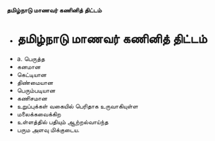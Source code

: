 **தமிழ்நாடு மாணவர் கணினித் திட்டம்**
- # தமிழ்நாடு மாணவர் கணினித் திட்டம்
- a. பெருத்த
- கனமான
- கெட்டியான
- திண்மையான
- பெரும்படியான
- கணிசமான
- உறுப்புக்கள் வகையில் பெரிதாக உருவாகியுள்ள
- மலைக்கவைக்கிற
- உள்ளத்தில் பதியும் ஆற்றல்வாய்ந்த
- பரும அளவு மிக்குடைய.

